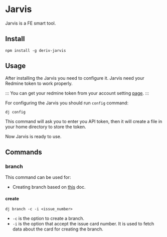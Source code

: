 # Jarvis

Jarvis is a FE smart tool.

## Install

```shell
npm install -g deriv-jarvis
```

## Usage

After installing the Jarvis you need to configure it. Jarvis need your Redmine token to work properly.

:::
You can get your redmine token from your account setting [page](https://redmine.deriv.cloud/my/api_key).
:::

For configuring the Jarvis you should run `config` command:

```shell
dj config
```

This command will ask you to enter you API token, then it will create a file in your home directory to store the token.

Now Jarvis is ready to use.

## Commands

### branch

This command can be used for:

-   Creating branch based on [this](https://github.com/binary-com/deriv-app/tree/master/docs/git#branch-naming) doc.

#### create

```shell
dj branch -c -i <issue_number>
```

-   `-c` is the option to create a branch.
-   `-i` is the option that accept the issue card number. It is used to fetch data about the card for creating the branch.
